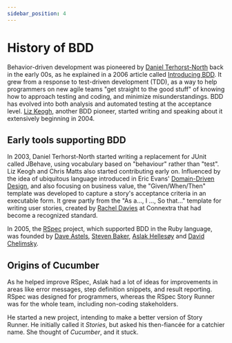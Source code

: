 ```yaml
---
sidebar_position: 4
---
```


# History of BDD

Behavior-driven development was pioneered by [Daniel Terhorst-North](https://dannorth.net) back in the early 00s, as he explained in a 2006 article called [Introducing BDD](http://dannorth.net/introducing-bdd/). It grew from a response to test-driven development (TDD), as a way to help programmers on new agile teams "get straight to the good stuff" of knowing how to approach testing and coding, and minimize misunderstandings. BDD has evolved into both analysis and automated testing at the acceptance level. [Liz Keogh](https://lizkeogh.com), another BDD pioneer, started writing and speaking about it extensively beginning in 2004.

## Early tools supporting BDD

In 2003, Daniel Terhorst-North started writing a replacement for JUnit called JBehave, using vocabulary based on "behaviour" rather than "test". Liz Keogh and Chris Matts also started contributing early on. Influenced by the idea of ubiquitous language introduced in Eric Evans' [Domain-Driven Design](https://domainlanguage.com/ddd/), and also focusing on business value, the "Given/When/Then" template was developed to capture a story's acceptance criteria in an executable form. It grew partly from the "As a..., I ..., So that..." template for writing user stories, created by [Rachel Davies](http://rachelcdavies.github.io/) at Connextra that had become a recognized standard.  

In 2005, the [RSpec](https://rspec.info/) project, which supported BDD in the Ruby language, was founded by [Dave Astels](http://daveastels.com/), [Steven Baker](https://stevenrbaker.com/), [Aslak Hellesøy](https://twitter.com/aslak_hellesoy) and [David Chelimsky](https://twitter.com/dchelimsky). 

## Origins of Cucumber

As he helped improve RSpec, Aslak had a lot of ideas for improvements in areas like error messages, step definition snippets, and result reporting. RSpec was designed for programmers, whereas the RSpec Story Runner was for the whole team, including non-coding stakeholders. 

He started a new project, intending to make a better version of Story Runner. He initially called it _Stories_, but asked his then-fiancée for a catchier name. She thought of _Cucumber_, and it stuck.
